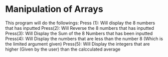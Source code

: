 # Manipulation of Arrays
This program will do the followings:
Press (1): Will display the 8 numbers that has inputted
Press(2): Will Reverse the 8 numbers that has inputted
Press(3): Will Display the Sum of the 8 Numbers that has been inputted
Press(4): Will Display the numbers that are less than the number 8 (Which is the limited argument given)
Press(5): Will Display the integers that are higher (Given by the user) than the calcculated average
